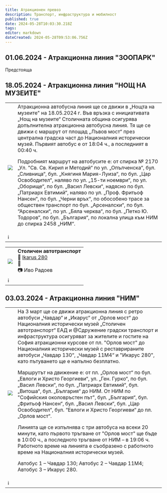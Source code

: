 ```yaml
---
title: Атракционен превоз
description: Транспорт, инфраструктура и мобилност
published: true
date: 2024-05-28T10:03:30.218Z
tags: 
editor: markdown
dateCreated: 2024-05-28T09:53:06.756Z
---
```






## 01.06.2024 - Атракционна линия "ЗООПАРК" 

Предстояща


## 18.05.2024 - Атракционна линия "НОЩ НА МУЗЕИТЕ"

<!--следващ пост--> 
<div class="table-responsive"><table style="width:100%"><tr>
<td><img src="https://scontent-sof1-2.xx.fbcdn.net/v/t39.30808-6/441064116_861739162635671_4518205150119309166_n.jpg?_nc_cat=103&ccb=1-7&_nc_sid=5f2048&_nc_ohc=tBFbTtg0wvEQ7kNvgFxrh75&_nc_ht=scontent-sof1-2.xx&oh=00_AYC2BP5zHYosYm4XBlo_TmZ0YZ0OHyipfT-FrxlUHhAstA&oe=665B768E"></td>
<td>Атракционна автобусна линия ще се движи в „Нощта на музеите" на 18.05.2024 г.
Във връзка с инициативата „Нощ на музеите“ Столичната община осигурява допълнителна атракционна автобусна линия. Тя ще се движи с маршрут от площад „Лъвов мост“ през централна градска част до Националния исторически музей. Първият автобус е от 18:04 ч., а последният в 00:40 ч.

Подробният маршрут на автобусите е: от спирка № 2170 „Ул. "Св. Св. Кирил и Методий“ по ул. „Опълченска“, бул. „Сливница“, бул. „Княгиня Мария-Луиза“, по бул. „Цар Освободител“, наляво по ул. „15-ти ноември“, по ул. „Оборище“, по бул. „Васил Левски“, надясно по бул. „Патриарх Евтимий“, наляво по ул. „Проф. Фритьоф Нансен“, по бул. „Черни връх“, по обособено трасе за обществен транспорт по бул. „Арсеналски“, по бул. “Арсеналски“, по ул. „Бяла черква“, по бул. „Петко Ю. Тодоров“, по бул. „България“, по локална улица към НИМ до спирка 2458 „НИМ“.
</td></tr>
  <td colspan=2 >ℹ️ </td></table></div>
  
  <!--следващ пост--> 
<div class="table-responsive"><table style="width:100%"><tr>
<td><img src="https://live.staticflickr.com/65535/53584473950_70e70a72c5_h.jpg"></td>
<td><b>Столичен автотранспорт</b><br> 🚌 <a href="/bg/public-transport/fleet-list/2003-Mercedes-O345-Conecto-G"> Ikarus 280</a> <br>📌 <br> 📷 Иво Радоев</td></tr>
  <td colspan=2 >ℹ️ </td></table></div>
  
  

## 03.03.2024 - Атракционна линия "НИМ"

<!--следващ пост--> 
<div class="table-responsive"><table style="width:100%"><tr>
<td><img src="https://scontent-sof1-1.xx.fbcdn.net/v/t39.30808-6/430614194_816957903780464_6329628330879867263_n.jpg?_nc_cat=106&ccb=1-7&_nc_sid=5f2048&_nc_ohc=x56Jmnx5WZ4Q7kNvgF6bTQ-&_nc_ht=scontent-sof1-1.xx&oh=00_AYBvlI1ElYSLC2raaSC5ET7DoaWI9p4oEeS8jLS_QRsDaQ&oe=665B8802"></td>
<td>На 3 март ще се движи атракционна линия с ретро автобуси „Чавдар“ и „Икарус“ от „Орлов мост“ до Националния исторически музей
„Столичен автотранспорт“ ЕАД и @Сдружение градски транспорт и инфраструктура осигуряват за жителите и гостите на София атракционни курсове от пл. "Орлов мост" до Националния исторически музей с реставрираните автобуси „Чавдар 130“, „Чавдар 11М4“ и "Икарус 280", като пътуването ще е напълно безплатно.

Маршрутът на движение е: от пл. „Орлов мост“ по бул. „Евлоги и Христо Георгиеви“, ул. „Ген. Гурко“, по бул. „Васил Левски“, по бул. „Патриарх Евтимий“, бул. „Витоша“, бул. „България“ до НИМ. От НИМ по "Софийския околовръстен път", бул. „България“, бул. „Фритьоф Нансен“, бул. „Васил Левски“, бул. „Цар Освободител“, бул. “Евлоги и Христо Георгиеви“ до пл. „Орлов мост“.

Линията ще се изпълнява с три автобуса на всеки 20 минути, като първото тръгване от "Орлов мост" ще бъде в 10:00 ч., а последното тръгване от НИМ – в 19:06 ч. Работното време на линията е съобразено с работното време на Националния исторически музей.

Автобус 1 – Чавдар 130;
Автобус 2 – Чавдар 11М4;
Автобус 3 – Икарус 280.

</td></tr>
  <td colspan=2 >ℹ️ </td></table></div>
  